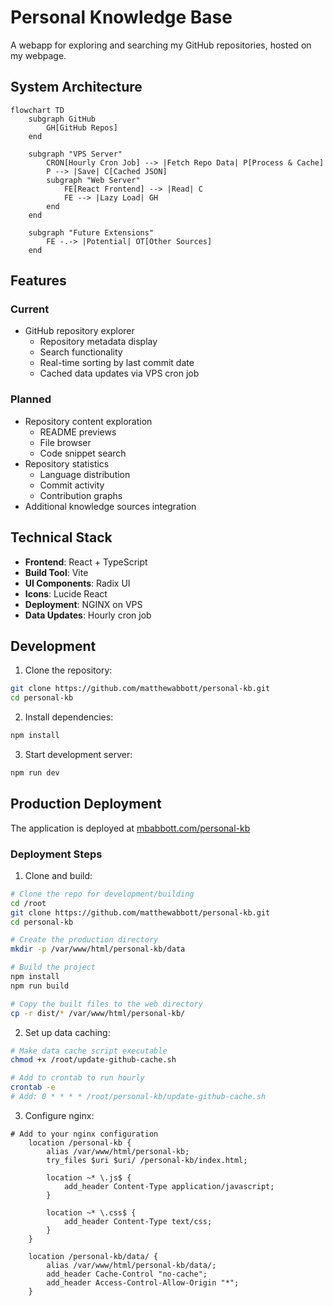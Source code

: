 # Personal Knowledge Base

A webapp for exploring and searching my GitHub repositories, hosted on my webpage.

## System Architecture

```mermaid
flowchart TD
    subgraph GitHub
        GH[GitHub Repos]
    end

    subgraph "VPS Server"
        CRON[Hourly Cron Job] --> |Fetch Repo Data| P[Process & Cache]
        P --> |Save| C[Cached JSON]
        subgraph "Web Server"
            FE[React Frontend] --> |Read| C
            FE --> |Lazy Load| GH
        end
    end

    subgraph "Future Extensions"
        FE -.-> |Potential| OT[Other Sources]
    end
```

## Features

### Current
- GitHub repository explorer
  - Repository metadata display
  - Search functionality
  - Real-time sorting by last commit date
  - Cached data updates via VPS cron job

### Planned
- Repository content exploration
  - README previews
  - File browser
  - Code snippet search
- Repository statistics
  - Language distribution
  - Commit activity
  - Contribution graphs
- Additional knowledge sources integration

## Technical Stack

- **Frontend**: React + TypeScript
- **Build Tool**: Vite
- **UI Components**: Radix UI
- **Icons**: Lucide React
- **Deployment**: NGINX on VPS
- **Data Updates**: Hourly cron job

## Development

1. Clone the repository:
```bash
git clone https://github.com/matthewabbott/personal-kb.git
cd personal-kb
```

2. Install dependencies:
```bash
npm install
```

3. Start development server:
```bash
npm run dev
```

## Production Deployment

The application is deployed at [mbabbott.com/personal-kb](https://mbabbott.com/personal-kb)

### Deployment Steps

1. Clone and build:
```bash
# Clone the repo for development/building
cd /root
git clone https://github.com/matthewabbott/personal-kb.git
cd personal-kb

# Create the production directory
mkdir -p /var/www/html/personal-kb/data

# Build the project
npm install
npm run build

# Copy the built files to the web directory
cp -r dist/* /var/www/html/personal-kb/
```

2. Set up data caching:
```bash
# Make data cache script executable
chmod +x /root/update-github-cache.sh

# Add to crontab to run hourly
crontab -e
# Add: 0 * * * * /root/personal-kb/update-github-cache.sh
```

3. Configure nginx:
```nginx
# Add to your nginx configuration
	location /personal-kb {
		alias /var/www/html/personal-kb;
		try_files $uri $uri/ /personal-kb/index.html;
		
		location ~* \.js$ {
			add_header Content-Type application/javascript;
		}
		
		location ~* \.css$ {
			add_header Content-Type text/css;
		}
	}

	location /personal-kb/data/ {
		alias /var/www/html/personal-kb/data/;
		add_header Cache-Control "no-cache";
		add_header Access-Control-Allow-Origin "*";
	}
```
